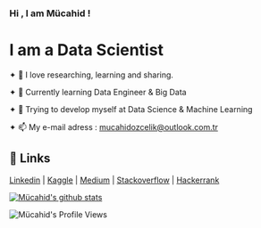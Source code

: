### Hi , I am Mücahid !

# I am a Data Scientist 

✦ 🔭 I love researching, learning and sharing.

✦ 🌱 Currently learning Data Engineer & Big Data 

✦ 🚀 Trying to develop myself at Data Science & Machine Learning

✦ 📫 My e-mail adress :  mucahidozcelik@outlook.com.tr



## 🔗 Links
[Linkedin](https://www.linkedin.com/in/mucahidozcelik/) | [Kaggle](https://www.kaggle.com/mucahidozcelik) | [Medium](https://medium.com/@mucahidozcelik) | 
[Stackoverflow](https://stackoverflow.com/users/18389276/mücahid-Özçelik) | [Hackerrank](https://www.hackerrank.com/mucahidozcelik )


[![Mücahid's github stats](https://github-readme-stats.vercel.app/api?username=mucahidozcelik)](https://github.com/mucahidozcelik/github-readme-stats)


![Mücahid's Profile Views](https://komarev.com/ghpvc/?username=mucahidozcelik&color=green)

<!--
**mucahidozcelik/mucahidozcelik** is a ✨ _special_ ✨ repository because its `README.md` (this file) appears on your GitHub profile.

Here are some ideas to get you started:

- 🔭 I’m currently working on ...
- 🌱 I’m currently learning ...
- 👯 I’m looking to collaborate on ...
- 🤔 I’m looking for help with ...
- 💬 Ask me about ...
- 📫 How to reach me: ...
- 😄 Pronouns: ...
- ⚡ Fun fact: ...
-->
